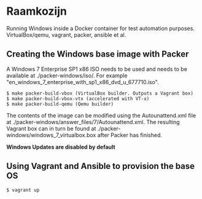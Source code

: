 # Raamkozijn
Running Windows inside a Docker container for test automation purposes. VirtualBox/qemu, vagrant, packer, ansible et al.

## Creating the Windows base image with Packer
A Windows 7 Enterprise SP1 x86 ISO needs to be used and needs to be available at ./packer-windows/iso/. For example "en_windows_7_enterprise_with_sp1_x86_dvd_u_677710.iso".

```
$ make packer-build-vbox (VirtualBox builder. Outputs a Vagrant box)
$ make packer-build-vbox-vtx (accelerated with VT-x)
$ make packer-build-qemu (Qemu builder)
```

The contents of the image can be modified using the Autounattend.xml file at ./packer-windows/answer_files/7/Autounattend.xml.
The resulting Vagrant box can in turn be found at ./packer-windows/windows_7_virtualbox.box after Packer has finished.

**Windows Updates are disabled by default**

## Using Vagrant and Ansible to provision the base OS

```
$ vagrant up
```
